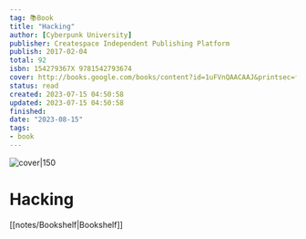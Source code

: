 ```yaml
---
tag: 📚Book
title: "Hacking"
author: [Cyberpunk University]
publisher: Createspace Independent Publishing Platform
publish: 2017-02-04
total: 92
isbn: 154279367X 9781542793674
cover: http://books.google.com/books/content?id=1uFVnQAACAAJ&printsec=frontcover&img=1&zoom=1&source=gbs_api
status: read
created: 2023-07-15 04:50:58
updated: 2023-07-15 04:50:58
finished: 
date: "2023-08-15"
tags:
- book
---
```


![cover|150](http://books.google.com/books/content?id=1uFVnQAACAAJ&printsec=frontcover&img=1&zoom=1&source=gbs_api)

# Hacking
[[notes/Bookshelf|Bookshelf]]